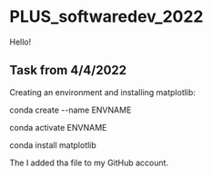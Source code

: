 # PLUS_softwaredev_2022
Hello!

Task from 4/4/2022
------------------
Creating an environment and installing matplotlib:

conda create --name ENVNAME

conda activate ENVNAME

conda install matplotlib

The I added tha file to my GitHub account.



